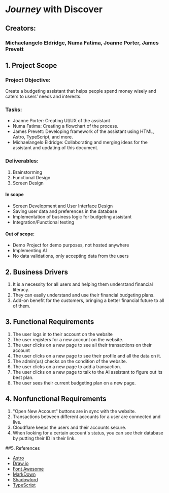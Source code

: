 # _Journey_ with Discover

## Creators:

### Michaelangelo Eldridge, Numa Fatima, Joanne Porter, James Prevett

## 1. Project Scope

### Project Objective:

Create a budgeting assistant that helps people spend money wisely and caters to users’ needs and interests.

### Tasks:

-   Joanne Porter: Creating UI/UX of the assistant
-   Numa Fatima: Creating a flowchart of the process.
-   James Prevett: Developing framework of the assistant using HTML, Astro, TypeScript, and more.
-   Michaelangelo Eldridge: Collaborating and merging ideas for the assistant and updating of this document.

### Deliverables:

1. Brainstorming
2. Functional Design
3. Screen Design

#### In scope

-   Screen Development and User Interface Design
-   Saving user data and preferences in the database
-   Implementation of business logic for budgeting assistant
-   Integration/Functional testing

#### Out of scope:

-   Demo Project for demo purposes, not hosted anywhere
-   Implementing AI
-   No data validations, only accepting data from the users

## 2. Business Drivers

1. It is a necessity for all users and helping them understand financial literacy.
2. They can easily understand and use their financial budgeting plans.
3. Add-on benefit for the customers, bringing a better financial future to all of them.

## 3. Functional Requirements

1. The user logs in to their account on the website
2. The user registers for a new account on the website.
3. The user clicks on a new page to see all their transactions on their account
4. The user clicks on a new page to see their profile and all the data on it.
5. The admin(us) checks on the condition of the website.
6. The user clicks on a new page to add a transaction.
7. The user clicks on a new page to talk to the AI assistant to figure out its best plan.
8. The user sees their current budgeting plan on a new page.

## 4. Nonfunctional Requirements

1. "Open New Account" buttons are in sync with the website.
2. Transactions between different accounts for a user are connected and live.
3. Cloudflare keeps the users and their accounts secure.
4. When looking for a certain account's status, you can see their database by putting their ID in their link.

##5. References

-   [Astro](https://astro.build/)
-   [Draw.io](https://draw.io/)
-   [Font Awesome](https://fontawesome.com/icons)
-   [MarkDown](https://markdownguide.org/)
-   [Shadowlord](https://noeldelgado.github.io/shadowlord/#8080d7)
-   [TypeScript](https://www.typescriptlang.org/)
